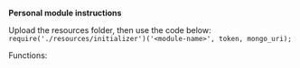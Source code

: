 **Personal module instructions**

Upload the resources folder, then use the code below:
`require('./resources/initializer')('<module-name>', token, mongo_uri);`

Functions:

